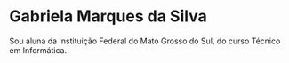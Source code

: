# Gabriela Marques da Silva

Sou aluna da Instituição Federal do Mato Grosso do Sul, do curso Técnico em Informática.
